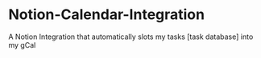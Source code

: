 # Notion-Calendar-Integration
A Notion Integration that automatically slots my tasks [task database] into my gCal
